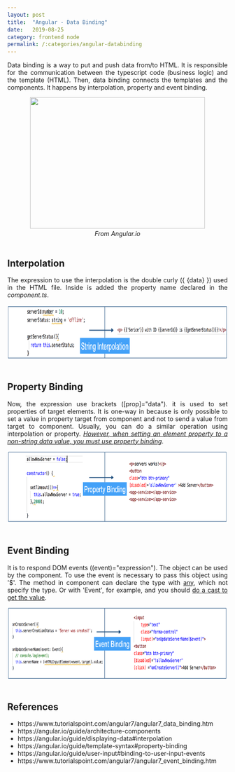 ```yaml
---
layout: post
title:  "Angular - Data Binding"
date:   2019-08-25
category: frontend node
permalink: /:categories/angular-databinding
---
```


<p style="text-align: justify;">Data binding is a way to put and push data from/to HTML. It is responsible for the communication between the typescript code (business logic) and the template (HTML). Then, data binding connects the templates and the components. It happens by interpolation, property and event binding.</p>

<center>
  <a href="https://angular.io/generated/images/guide/architecture/component-databinding.png">
    <img src="https://angular.io/generated/images/guide/architecture/component-databinding.png" width="400" height="300" />
  </a><br/>
  <em>From Angular.io</em>
</center><br/>

<h2>Interpolation</h2>

<p style="text-align: justify;">The expression to use the interpolation is the double curly ({ {data} }) used in the HTML file. Inside is added the property name declared in the <em>component.ts</em>.</p>

<center>
  <img src="/img/angular/interpolation.png" width="700" height="126" />
</center>
<br/>

<h2>Property Binding</h2>

<p style="text-align: justify;">Now, the expression use brackets ([prop]="data"). it is used to set properties of target elements. It is one-way in because is only possible to set a value in property target from component and not to send a value from target to component. Usually, you can do a similar operation using interpolation or property. <em><a href="https://angular.io/guide/template-syntax#property-binding-vs-interpolation" >However, when setting an element property to a non-string data value, you must use property binding</a></em>.</p>

<center>
  <img src="/img/angular/property.png" width="700" height="166" />
</center>
<br/>

<h2>Event Binding</h2>

<p style="text-align: justify;">It is to respond DOM events ((event)="expression"). The object can be used by the component. To use the event is necessary to pass this object using '$'. The method in component can declare the type with <a href="https://angular.io/guide/user-input#get-user-input-from-the-event-object">any</a>, which not specify the type. Or  with 'Event', for example, and you should <a href="https://angular.io/guide/user-input#type-the-event">do a cast to get the value</a>.</p>

<center>
  <img src="/img/angular/event.png" width="700" height="166" />
</center>
<br/>

<h2>References</h2>
<ul>
<li>https://www.tutorialspoint.com/angular7/angular7_data_binding.htm</li>
<li>https://angular.io/guide/architecture-components</li>
<li>https://angular.io/guide/displaying-data#interpolation</li>
<li>https://angular.io/guide/template-syntax#property-binding</li>
<li>https://angular.io/guide/user-input#binding-to-user-input-events</li>
<li>https://www.tutorialspoint.com/angular7/angular7_event_binding.htm</li>
</ul>
